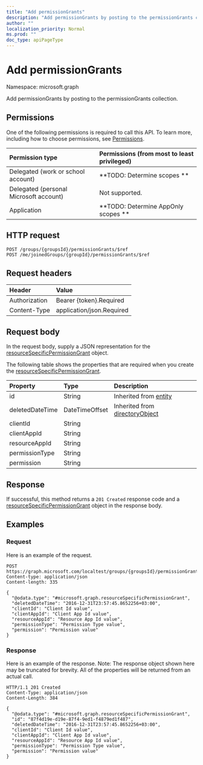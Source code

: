 ```yaml
---
title: "Add permissionGrants"
description: "Add permissionGrants by posting to the permissionGrants collection."
author: ""
localization_priority: Normal
ms.prod: ""
doc_type: apiPageType
---
```


# Add permissionGrants

Namespace: microsoft.graph

Add permissionGrants by posting to the permissionGrants collection.

## Permissions
One of the following permissions is required to call this API. To learn more, including how to choose permissions, see [Permissions](/concepts/permissions-reference.md).

|Permission type|Permissions (from most to least privileged)|
|:---|:---|
|Delegated (work or school account)|**TODO: Determine scopes **|
|Delegated (personal Microsoft account)|Not supported.|
|Application|**TODO: Determine AppOnly scopes **|

## HTTP request
<!-- {
  "blockType": "ignored"
}
-->
``` http
POST /groups/{groupsId}/permissionGrants/$ref
POST /me/joinedGroups/{groupId}/permissionGrants/$ref
```

## Request headers
|Header|Value|
|:---|:---|
|Authorization|Bearer {token}.Required|
|Content-Type|application/json.Required|

## Request body
In the request body, supply a JSON representation for the [resourceSpecificPermissionGrant](../resources/resourcespecificpermissiongrant.md) object.

The following table shows the properties that are required when you create the [resourceSpecificPermissionGrant](../resources/resourcespecificpermissiongrant.md).

|Property|Type|Description|
|:---|:---|:---|
|id|String| Inherited from [entity](../resources/entity.md)|
|deletedDateTime|DateTimeOffset| Inherited from [directoryObject](../resources/directoryobject.md)|
|clientId|String||
|clientAppId|String||
|resourceAppId|String||
|permissionType|String||
|permission|String||



## Response
If successful, this method returns a `201 Created` response code and a [resourceSpecificPermissionGrant](../resources/resourcespecificpermissiongrant.md) object in the response body.

## Examples

### Request
Here is an example of the request.
<!-- {
  "blockType": "request",
  "name": "create_resourcespecificpermissiongrant_from_permissiongrants"
}
-->
``` http
POST https://graph.microsoft.com/localtest/groups/{groupsId}/permissionGrants
Content-type: application/json
Content-length: 335

{
  "@odata.type": "#microsoft.graph.resourceSpecificPermissionGrant",
  "deletedDateTime": "2016-12-31T23:57:45.8652256+03:00",
  "clientId": "Client Id value",
  "clientAppId": "Client App Id value",
  "resourceAppId": "Resource App Id value",
  "permissionType": "Permission Type value",
  "permission": "Permission value"
}
```

### Response
Here is an example of the response. Note: The response object shown here may be truncated for brevity. All of the properties will be returned from an actual call.
<!-- {
  "blockType": "response",
  "truncated": true,
  "@odata.type": "microsoft.graph.resourcespecificpermissiongrant"
}
-->
``` http
HTTP/1.1 201 Created
Content-Type: application/json
Content-Length: 384

{
  "@odata.type": "#microsoft.graph.resourceSpecificPermissionGrant",
  "id": "87f4d19e-d19e-87f4-9ed1-f4879ed1f487",
  "deletedDateTime": "2016-12-31T23:57:45.8652256+03:00",
  "clientId": "Client Id value",
  "clientAppId": "Client App Id value",
  "resourceAppId": "Resource App Id value",
  "permissionType": "Permission Type value",
  "permission": "Permission value"
}
```

